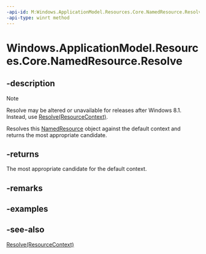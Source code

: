 ----api-id: M:Windows.ApplicationModel.Resources.Core.NamedResource.Resolve
-api-type: winrt method
---<!-- Method syntaxpublic Windows.ApplicationModel.Resources.Core.ResourceCandidate Resolve()--># Windows.ApplicationModel.Resources.Core.NamedResource.Resolve## -description> [!NOTE]> Resolve may be altered or unavailable for releases after Windows 8.1. Instead, use [Resolve(ResourceContext)](namedresource_resolve_302177783.md).Resolves this [NamedResource](namedresource.md) object against the default context and returns the most appropriate candidate.## -returnsThe most appropriate candidate for the default context.## -remarks## -examples## -see-also[Resolve(ResourceContext)](namedresource_resolve_302177783.md)